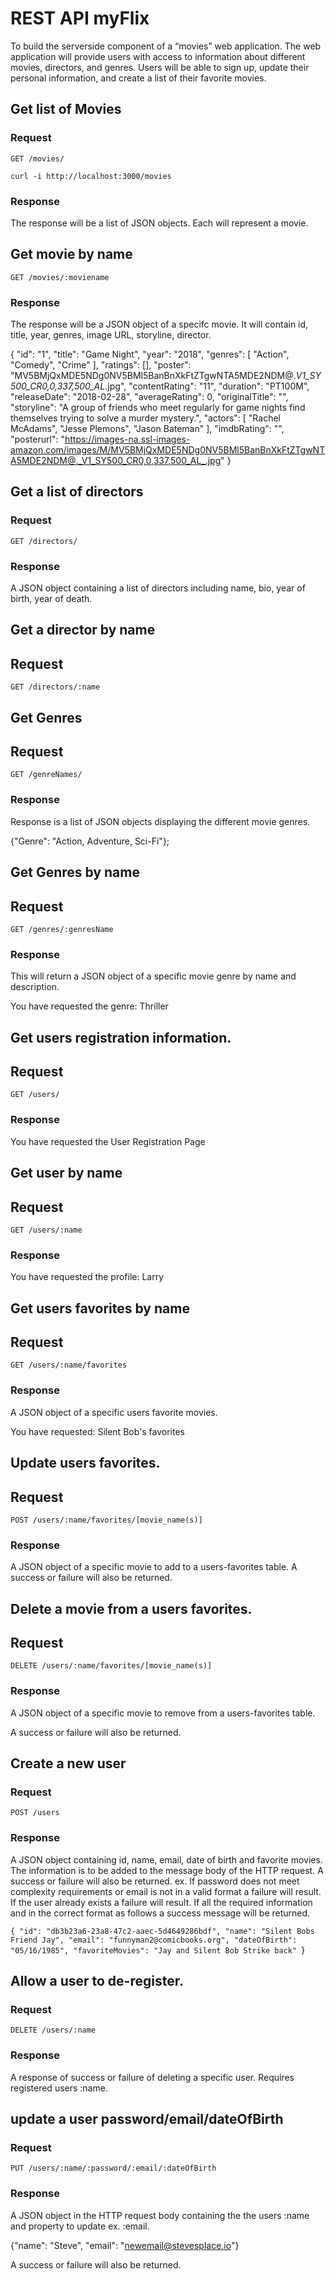 # REST API myFlix

To build the server­side component of a “movies” web application. The web application will
provide users with access to information about different movies, directors, and genres. Users
will be able to sign up, update their personal information, and create a list of their favorite
movies.


## Get list of Movies

### Request

`GET /movies/`

    curl -i http://localhost:3000/movies

### Response

The response will be a list of JSON objects. Each will represent a movie.

## Get movie by name

`GET /movies/:moviename`

### Response

The response will be a JSON object of a specifc movie. It will contain id, title, year, genres, image URL, storyline, director.

{
    "id": "1",
    "title": "Game Night",
    "year": "2018",
    "genres": [
        "Action",
        "Comedy",
        "Crime"
    ],
    "ratings": [],
    "poster": "MV5BMjQxMDE5NDg0NV5BMl5BanBnXkFtZTgwNTA5MDE2NDM@._V1_SY500_CR0,0,337,500_AL_.jpg",
    "contentRating": "11",
    "duration": "PT100M",
    "releaseDate": "2018-02-28",
    "averageRating": 0,
    "originalTitle": "",
    "storyline": "A group of friends who meet regularly for game nights find themselves trying to solve a murder mystery.",
    "actors": [
        "Rachel McAdams",
        "Jesse Plemons",
        "Jason Bateman"
    ],
    "imdbRating": "",
    "posterurl": "https://images-na.ssl-images-amazon.com/images/M/MV5BMjQxMDE5NDg0NV5BMl5BanBnXkFtZTgwNTA5MDE2NDM@._V1_SY500_CR0,0,337,500_AL_.jpg"
}

## Get a list of directors

### Request

`GET /directors/`

### Response

A JSON object containing a list of directors including name, bio, year of birth, year of death.

## Get a director by name

## Request

`GET /directors/:name`

## Get Genres

## Request

`GET /genreNames/`

### Response

Response is a list of JSON objects displaying the different movie genres.

{"Genre": "Action, Adventure, Sci-Fi"};


## Get Genres by name

## Request

`GET /genres/:genresName`

### Response

This will return a JSON object of a specific movie genre by name and description.

You have requested the genre: Thriller

## Get users registration information.

## Request

`GET /users/`

### Response

You have requested the User Registration Page

## Get user by name

## Request

`GET /users/:name`

### Response

You have requested the profile: Larry

## Get users favorites by name

## Request

`GET /users/:name/favorites`

### Response
A JSON object of a specific users favorite movies.

You have requested: Silent Bob's favorites

## Update users favorites.

## Request

`POST /users/:name/favorites/[movie_name(s)]`

### Response
A JSON object of a specific movie to add to a users-favorites table.
A success or failure will also be returned.

## Delete a movie from a users favorites.

## Request

`DELETE /users/:name/favorites/[movie_name(s)]`

### Response
A JSON object of a specific movie to remove from a users-favorites table.

A success or failure will also be returned.

## Create a new user

### Request

`POST /users`

### Response

A JSON object containing id, name, email, date of birth and favorite movies. The information is to be added to the message body of the HTTP request. A success or failure will also be returned. ex. If password does not meet complexity requirements or email is not in a valid format a failure will result. If the user already exists a failure will result. If all the required information and in the correct format as follows a success message will be returned.

``{
    "id": "db3b23a6-23a8-47c2-aaec-5d4649286bdf",
    "name": "Silent Bobs Friend Jay",
    "email": "funnyman2@comicbooks.org",
    "dateOfBirth": "05/16/1985",
    "favoriteMovies": "Jay and Silent Bob Strike back"
``}

## Allow a user to de-register.

### Request

`DELETE /users/:name`

### Response
A response of success or failure of deleting a specific user. Requires registered users :name.

## update a user password/email/dateOfBirth

### Request

`PUT /users/:name/:password/:email/:dateOfBirth`

### Response

A JSON object in the HTTP request body containing the the users :name and property to update ex. :email.

{"name": "Steve", "email": "newemail@stevesplace.io"}

A success or failure will also be returned.
